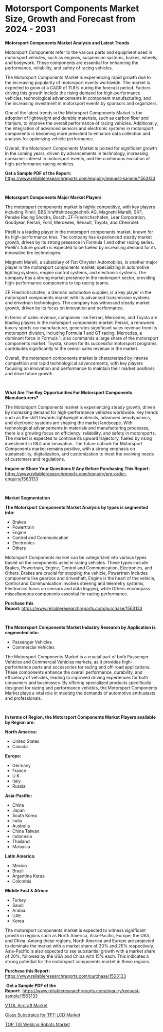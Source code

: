 <p><h1>Motorsport Components Market Size, Growth and Forecast from 2024 - 2031</h1></p><p><strong>Motorsport Components Market Analysis and Latest Trends</strong></p>
<p><p>Motorsport Components refer to the various parts and equipment used in motorsport vehicles, such as engines, suspension systems, brakes, wheels, and bodywork. These components are essential for enhancing the performance, reliability, and safety of racing vehicles.</p><p>The Motorsport Components Market is experiencing rapid growth due to the increasing popularity of motorsport events worldwide. The market is expected to grow at a CAGR of 11.8% during the forecast period. Factors driving this growth include the rising demand for high-performance vehicles, technological advancements in component manufacturing, and the increasing investment in motorsport events by sponsors and organizers.</p><p>One of the latest trends in the Motorsport Components Market is the adoption of lightweight and durable materials, such as carbon fiber and titanium, to improve the overall performance of racing vehicles. Additionally, the integration of advanced sensors and electronic systems in motorsport components is becoming more prevalent to enhance data collection and analysis for optimizing vehicle performance.</p><p>Overall, the Motorsport Components Market is poised for significant growth in the coming years, driven by advancements in technology, increasing consumer interest in motorsport events, and the continuous evolution of high-performance racing vehicles.</p></p>
<p><strong>Get a Sample PDF of the Report:&nbsp;</strong> <a href="https://www.reliableresearchreports.com/enquiry/request-sample/1563133">https://www.reliableresearchreports.com/enquiry/request-sample/1563133</a></p>
<p>&nbsp;</p>
<p><strong>Motorsport Components Major Market Players</strong></p>
<p><p>The motorsport components market is highly competitive, with key players including Pirelli, BBS Kraftfahrzeugtechnik AG, Magnetti Marelli, SKF, Penske Racing Shocks, Bosch, ZF Friedrichschafen, Lear Corporation, Goodyear, Ferrari, Ford, Mercedes, Renault, Toyota, and Chevrolet.</p><p>Pirelli is a leading player in the motorsport components market, known for its high-performance tires. The company has experienced steady market growth, driven by its strong presence in Formula 1 and other racing series. Pirelli's future growth is expected to be fueled by increasing demand for its innovative tire technologies.</p><p>Magnetti Marelli, a subsidiary of Fiat Chrysler Automobiles, is another major player in the motorsport components market, specializing in automotive lighting systems, engine control systems, and electronic systems. The company has a strong market presence in the motorsport sector, providing high-performance components to top racing teams.</p><p>ZF Friedrichschafen, a German automotive supplier, is a key player in the motorsport components market with its advanced transmission systems and drivetrain technologies. The company has witnessed steady market growth, driven by its focus on innovation and performance.</p><p>In terms of sales revenue, companies like Ferrari, Mercedes, and Toyota are leading players in the motorsport components market. Ferrari, a renowned luxury sports car manufacturer, generates significant sales revenue from its motorsport division, including Formula 1 and GT racing. Mercedes, a dominant force in Formula 1, also commands a large share of the motorsport components market. Toyota, known for its successful motorsport programs, contributes significantly to the overall sales revenue in the market.</p><p>Overall, the motorsport components market is characterized by intense competition and rapid technological advancements, with key players focusing on innovation and performance to maintain their market positions and drive future growth.</p></p>
<p>&nbsp;</p>
<p><strong>What Are The Key Opportunities For Motorsport Components Manufacturers?</strong></p>
<p><p>The Motorsport Components market is experiencing steady growth, driven by increasing demand for high-performance vehicles worldwide. Key trends such as the shift towards lightweight materials, advanced aerodynamics, and electronic systems are shaping the market landscape. With technological advancements in materials and manufacturing processes, there is a growing focus on efficiency, reliability, and safety in motorsports. The market is expected to continue its upward trajectory, fueled by rising investment in R&D and innovation. The future outlook for Motorsport Components market remains positive, with a strong emphasis on sustainability, digitalization, and customization to meet the evolving needs of customers and regulations.</p></p>
<p><strong>Inquire or Share Your Questions If Any Before Purchasing This Report:</strong> <a href="https://www.reliableresearchreports.com/enquiry/pre-order-enquiry/1563133">https://www.reliableresearchreports.com/enquiry/pre-order-enquiry/1563133</a></p>
<p>&nbsp;</p>
<p><strong>Market Segmentation</strong></p>
<p><strong>The Motorsport Components Market Analysis by types is segmented into:</strong></p>
<p><ul><li>Brakes</li><li>Powertrain</li><li>Engine</li><li>Control and Communication</li><li>Electronics</li><li>Others</li></ul></p>
<p><p>Motorsport Components market can be categorized into various types based on the components used in racing vehicles. These types include Brakes, Powertrain, Engine, Control and Communication, Electronics, and Others. Brakes are crucial for stopping the vehicle, Powertrain includes components like gearbox and driveshaft, Engine is the heart of the vehicle, Control and Communication involves steering and telemetry systems, Electronics focus on sensors and data logging, while Others encompass miscellaneous components essential for racing performance.</p></p>
<p><strong>Purchase this Report:&nbsp;</strong><a href="https://www.reliableresearchreports.com/purchase/1563133">https://www.reliableresearchreports.com/purchase/1563133</a></p>
<p>&nbsp;</p>
<p><strong>The Motorsport Components Market Industry Research by Application is segmented into:</strong></p>
<p><ul><li>Passenger Vehicles</li><li>Commercial Vehicles</li></ul></p>
<p><p>The Motorsport Components Market is a crucial part of both Passenger Vehicles and Commercial Vehicles markets, as it provides high-performance parts and accessories for racing and off-road applications. These components enhance the overall performance, durability, and efficiency of vehicles, leading to improved driving experiences for both consumers and businesses. By offering specialized products specifically designed for racing and performance vehicles, the Motorsport Components Market plays a vital role in meeting the demands of automotive enthusiasts and professionals.</p></p>
<p>&nbsp;</p>
<p><strong>In terms of Region, the Motorsport Components Market Players available by Region are:</strong></p>
<p>
    <p> <strong> North America: </strong>
        <ul>
            <li>United States</li>
            <li>Canada</li>
        </ul>
        </p> 
    <p> <strong> Europe: </strong>
        <ul>
            <li>Germany</li>
            <li>France</li>
            <li>U.K.</li>
            <li>Italy</li>
            <li>Russia</li>
        </ul>
        </p> 
    <p> <strong> Asia-Pacific: </strong>
        <ul>
            <li>China</li>
            <li>Japan</li>
            <li>South Korea</li>
            <li>India</li>
            <li>Australia</li>
            <li>China Taiwan</li>
            <li>Indonesia</li>
            <li>Thailand</li>
            <li>Malaysia</li>
        </ul>
        </p> 
    <p> <strong> Latin America: </strong>
        <ul>
            <li>Mexico</li>
            <li>Brazil</li>
            <li>Argentina Korea</li>
            <li>Colombia</li>
        </ul>
        </p> 
    <p> <strong> Middle East & Africa: </strong>
        <ul>
            <li>Turkey</li>
            <li>Saudi</li>
            <li>Arabia</li>
            <li>UAE</li>
            <li>Korea</li>
        </ul>
    </p>
    </p>
<p><p>The motorsport components market is expected to witness significant growth in regions such as North America, Asia-Pacific, Europe, the USA, and China. Among these regions, North America and Europe are projected to dominate the market with a market share of 30% and 25% respectively. Asia-Pacific is also expected to see substantial growth with a market share of 20%, followed by the USA and China with 15% each. This indicates a strong potential for the motorsport components market in these regions.</p></p>
<p><strong>Purchase this Report: </strong><a href="https://www.reliableresearchreports.com/purchase/1563133">https://www.reliableresearchreports.com/purchase/1563133</a></p>
<p>&nbsp;<strong>Get a Sample PDF of the Report:&nbsp;&nbsp;</strong><a href="https://www.reliableresearchreports.com/enquiry/request-sample/1563133">https://www.reliableresearchreports.com/enquiry/request-sample/1563133</a></p>
<p><strong></strong></p>
<p><p><a href="https://view.publitas.com/reportprime-1/vtol-aircraft-market-dynamics-2023-2030-also-about-its-market-trends-projections-and-opportunities/">VTOL Aircraft Market</a></p><p><a href="https://view.publitas.com/reportprime-1/glass-substrates-for-tft-lcd-market-size-global-industry-overview-market-segmentation-and-forecast-2023-to-2030/">Glass Substrates for TFT-LCD Market</a></p><p><a href="https://view.publitas.com/reportprime-1/top-tig-welding-robots-market-growth-market-trends-covid-19-impact-and-forecasts-for-period-from-2023-2030/">TOP TIG Welding Robots Market</a></p></p>